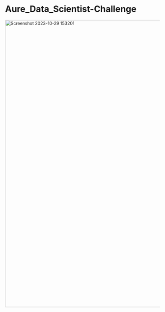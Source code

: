 # Aure_Data_Scientist-Challenge
<img width="935" alt="Screenshot 2023-10-29 153201" src="https://github.com/Harsh-Yadav-02/Aure_Data_Scientist-Challenge/assets/75542099/196dd8db-d5df-4995-82fa-b4c88b0838b1">
